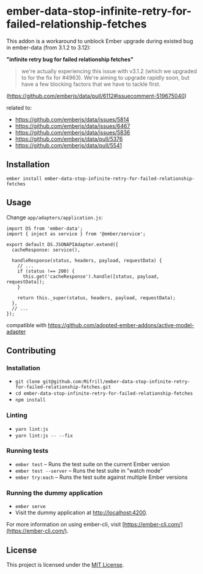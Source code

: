 ember-data-stop-infinite-retry-for-failed-relationship-fetches
==============================================================================

This addon is a workaround to unblock Ember upgrade during existed bug in ember-data (from 3.1.2 to 3.12): 

**"infinite retry bug for failed relationship fetches"**

> we're actually experiencing this issue with v3.1.2 (which we upgraded to for the fix for #4963). We're aiming to upgrade rapidly soon, but have a few blocking factors that we have to tackle first.

(https://github.com/emberjs/data/pull/6112#issuecomment-519675040)

related to:
- https://github.com/emberjs/data/issues/5814
- https://github.com/emberjs/data/issues/6467
- https://github.com/emberjs/data/issues/5836
- https://github.com/emberjs/data/pull/5376
- https://github.com/emberjs/data/pull/5541

Installation
------------------------------------------------------------------------------

```
ember install ember-data-stop-infinite-retry-for-failed-relationship-fetches
```


Usage
------------------------------------------------------------------------------

Change `app/adapters/application.js`:

```JS
import DS from 'ember-data';
import { inject as service } from '@ember/service';

export default DS.JSONAPIAdapter.extend({
  cacheResponse: service(),

  handleResponse(status, headers, payload, requestData) {
    // ...
    if (status !== 200) {
      this.get('cacheResponse').handle([status, payload, requestData]);
    }

    return this._super(status, headers, payload, requestData);
  },
  // ...
});
```
compatible with https://github.com/adopted-ember-addons/active-model-adapter


Contributing
------------------------------------------------------------------------------

### Installation

* `git clone git@github.com:Mifrill/ember-data-stop-infinite-retry-for-failed-relationship-fetches.git`
* `cd ember-data-stop-infinite-retry-for-failed-relationship-fetches`
* `npm install`

### Linting

* `yarn lint:js`
* `yarn lint:js -- --fix`

### Running tests

* `ember test` – Runs the test suite on the current Ember version
* `ember test --server` – Runs the test suite in "watch mode"
* `ember try:each` – Runs the test suite against multiple Ember versions

### Running the dummy application

* `ember serve`
* Visit the dummy application at [http://localhost:4200](http://localhost:4200).

For more information on using ember-cli, visit [https://ember-cli.com/](https://ember-cli.com/).

License
------------------------------------------------------------------------------

This project is licensed under the [MIT License](LICENSE.md).
